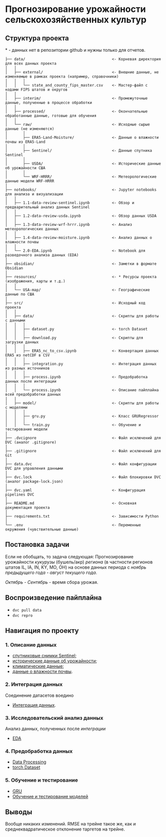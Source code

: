 # Прогнозирование урожайности сельскохозяйственных культур

## Структура проекта

\* - данных нет в репозитории github и нужны только для отчетов.

```plaintext
├── data/                                       <- Корневая директория для всех данных проекта
│   │
│   ├── external/                               <- Внешние данные, не изменяемые в рамках проекта (например, справочники)
│   │   │
│   │   └── state_and_county_fips_master.csv    <- Мастер-файл с кодами FIPS штатов и округов
│   │
│   ├── interim/                                <- Промежуточные данные, полученные в процессе обработки
│   │
│   ├── processed/                              <- Окончательные обработанные данные, готовые для обучения
│   │
│   └── raw/                                    <- Исходные сырые данные (не изменяются)
│       │
│       ├── ERA5-Land-Moisture/                 <- Данные о влажности почвы из ERA5-Land
│       │
│       ├── Sentinel/                           <- Данные спутника Sentinel
│       │
│       ├── USDA/                               <- Исторические данные об урожайности США
│       │
│       └── WRF-HRRR/                           <- Метеорологические данные модели WRF-HRRR
│
├── notebooks/                                  <- Jupyter notebooks для анализа и визуализации
│   │
│   ├── 1.1-data-review-sentinel.ipynb          <- Обзор и предварительный анализ данных Sentinel
│   │
│   ├── 1.2-data-review-usda.ipynb              <- Обзор данных USDA
│   │
│   ├── 1.3-data-review-wrf-hrrr.ipynb          <- Анализ метеорологических данных
│   │
│   ├── 1.4-data-review-moisture.ipynb          <- Анализ данных о влажности почвы
│   │
│   └── 2.0-EDA.ipynb                           <- Notebook для разведочного анализа данных (EDA)
│
├── obsidian/                                   <- Заметки в формате Obsidian
│
├── resources/                                  <- * Ресурсы проекта (изображения, карты и т.д.)
│   │
│   └── USA-map/                                <- Географические данные по США
│
├── src/                                        <- Исходный код проекта
│   │
│   ├── data/                                   <- Скрипты для работы с данными
│   │   │
│   │   ├── dataset.py                          <- torch Dataset
│   │   │
│   │   ├── download.py                         <- Скрипты для загрузки данных
│   │   │
│   │   ├── ERA5_nc_to_csv.ipynb                <- Конвертация данных ERA5 из netCDF в CSV
│   │   │
│   │   ├── integration.py                      <- Интеграция данных из разных источников
│   │   │
│   │   ├── process.ipynb                       <- Предобработка данных после интеграции
│   │   │
│   │   └── process.ipynb                       <- Описание пайплайна всей предобработки данных
|   |
│   ├── model/                                  <- Скрипты для работы с моделями
│   │   │
│   │   ├── gru.py                              <- Класс GRURegressor
│   │   │
│   │   └── train.py                            <- Обучение и тестирование модели
│
├── .dvcignore                                  <- Файл исключений для DVC (аналог .gitignore)
│
├── .gitignore                                  <- Файл исключений для Git
│
├── data.dvc                                    <- Файл конфигурации DVC для управления данными
│
├── dvc.lock                                    <- Файл блокировки DVC (аналог package-lock.json)
│
├── dvc.yaml                                    <- Конфигурация pipelines DVC
│
├── README.md                                   <- Основная документация проекта
│
├── requirements.txt                            <- Зависимости Python
│
└── .env                                        <- Переменные окружения (чувствительные данные)
```

## Постановка задачи

Если не обобщать, то задача следующая:
Прогнозирование урожайности *кукурузы* (бушель/акр) *региона* (в частности регионов штатов IL, IA, IN, KY, MO, OH) на основе данных периода с *ноябрь предыдущего года - август текущего года*.

*Октябрь - Сентябрь* - время сбора урожая.

## Воспроизведение пайплайна

- `dvc pull data`
- `dvc repro`

## Навигация по проекту

### 1. Описание данных

- [спутниковые снимки Sentinel](notebooks/1.1-data-review-sentinel.ipynb);
- [исторические данные об урожайности](notebooks/1.2-data-review-usda.ipynb);
- [климатические данные](notebooks/1.3-data-review-wrf-hrrr.ipynb);
- [данные о влажности почвы](notebooks/1.4-data-review-moisture.ipynb).

### 2. Интеграция данных

Соединение датасетов воедино

- [Интеграция данных](/src/data/integration.py).

### 3. Исследовательский анализ данных

Анализ данных, полученных после *интеграции*

- [EDA](notebooks/2.0-EDA.ipynb)

### 4. Предобработка данных

- [Data Processing](src/data/process.py)
- [torch Dataset](src/data/dataset.py)

### 5. Обучение и тестирование

- [GRU](src/model/gru.py)
- [Обучение и тестирование моделей](src/model/train.py)

## Выводы

Вообще никаких изменений. RMSE на трейне такое же, как и среднеквадратическое отклонение таргетов на трейне.
